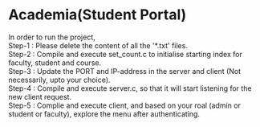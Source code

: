 # Academia(Student Portal)

In order to run the project, <br>
Step-1 : Please delete the content of all the '*.txt' files.<br>
Step-2 : Compile and execute set_count.c to initialise starting index for faculty, student and course.<br>
Step-3 : Update the PORT and IP-address in the server and client (Not necessarily, upto your choice).<br>
Step-4 : Compile and execute server.c, so that it will start listening for the new client request.<br>
Step-5 : Complie and execute client, and based on your roal (admin or student or faculty), explore the menu after authenticating.<br>
